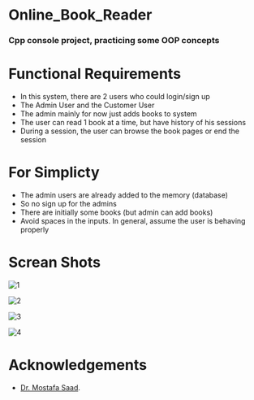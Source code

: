 # Online_Book_Reader
### Cpp console project, practicing some OOP concepts

# Functional Requirements
- In this system, there are 2 users who could login/sign up
- The Admin User and the Customer User
- The admin mainly for now just adds books to system
- The user can read 1 book at a time, but have history of his sessions
- During a session, the user can browse the book pages or end the session

# For Simplicty
- The admin users are already added to the memory (database)
- So no sign up for the admins
- There are initially some books (but admin can add books)
- Avoid spaces in the inputs. In general, assume the user is behaving properly

# Screan Shots
![1](https://user-images.githubusercontent.com/92885872/181072210-c74ad81b-1d21-40eb-9dfc-60d9fe258490.png)

![2](https://user-images.githubusercontent.com/92885872/181072239-85dea99e-d58f-47f2-9134-57ce79665f34.png)

![3](https://user-images.githubusercontent.com/92885872/181072266-09e67ca3-e258-4847-98a9-141b0531d33a.png)

![4](https://user-images.githubusercontent.com/92885872/181072279-bf9439b3-4ec8-4409-956d-b3c28359d292.png)

# Acknowledgements
- [Dr. Mostafa Saad](https://www.udemy.com/course/cpp-4skills/).

